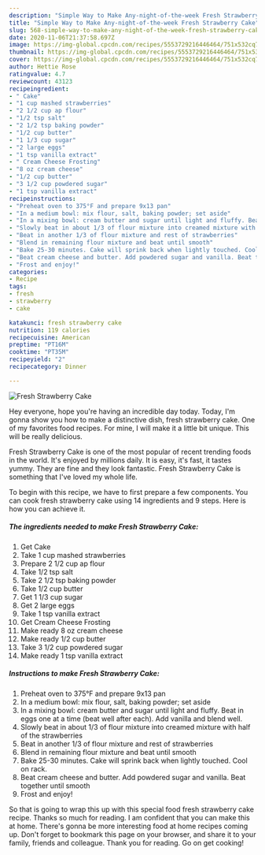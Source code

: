 ```yaml
---
description: "Simple Way to Make Any-night-of-the-week Fresh Strawberry Cake"
title: "Simple Way to Make Any-night-of-the-week Fresh Strawberry Cake"
slug: 568-simple-way-to-make-any-night-of-the-week-fresh-strawberry-cake
date: 2020-11-06T21:37:58.697Z
image: https://img-global.cpcdn.com/recipes/5553729216446464/751x532cq70/fresh-strawberry-cake-recipe-main-photo.jpg
thumbnail: https://img-global.cpcdn.com/recipes/5553729216446464/751x532cq70/fresh-strawberry-cake-recipe-main-photo.jpg
cover: https://img-global.cpcdn.com/recipes/5553729216446464/751x532cq70/fresh-strawberry-cake-recipe-main-photo.jpg
author: Hettie Rose
ratingvalue: 4.7
reviewcount: 43123
recipeingredient:
- " Cake"
- "1 cup mashed strawberries"
- "2 1/2 cup ap flour"
- "1/2 tsp salt"
- "2 1/2 tsp baking powder"
- "1/2 cup butter"
- "1 1/3 cup sugar"
- "2 large eggs"
- "1 tsp vanilla extract"
- " Cream Cheese Frosting"
- "8 oz cream cheese"
- "1/2 cup butter"
- "3 1/2 cup powdered sugar"
- "1 tsp vanilla extract"
recipeinstructions:
- "Preheat oven to 375°F and prepare 9x13 pan"
- "In a medium bowl: mix flour, salt, baking powder; set aside"
- "In a mixing bowl: cream butter and sugar until light and fluffy. Beat in eggs one at a time (beat well after each). Add vanilla and blend well."
- "Slowly beat in about 1/3 of flour mixture into creamed mixture with half of the strawberries"
- "Beat in another 1/3 of flour mixture and rest of strawberries"
- "Blend in remaining flour mixture and beat until smooth"
- "Bake 25-30 minutes. Cake will sprink back when lightly touched. Cool on rack."
- "Beat cream cheese and butter. Add powdered sugar and vanilla. Beat together until smooth"
- "Frost and enjoy!"
categories:
- Recipe
tags:
- fresh
- strawberry
- cake

katakunci: fresh strawberry cake 
nutrition: 119 calories
recipecuisine: American
preptime: "PT16M"
cooktime: "PT35M"
recipeyield: "2"
recipecategory: Dinner

---
```



![Fresh Strawberry Cake](https://img-global.cpcdn.com/recipes/5553729216446464/751x532cq70/fresh-strawberry-cake-recipe-main-photo.jpg)

Hey everyone, hope you're having an incredible day today. Today, I'm gonna show you how to make a distinctive dish, fresh strawberry cake. One of my favorites food recipes. For mine, I will make it a little bit unique. This will be really delicious.



Fresh Strawberry Cake is one of the most popular of recent trending foods in the world. It's enjoyed by millions daily. It is easy, it's fast, it tastes yummy. They are fine and they look fantastic. Fresh Strawberry Cake is something that I've loved my whole life.


To begin with this recipe, we have to first prepare a few components. You can cook fresh strawberry cake using 14 ingredients and 9 steps. Here is how you can achieve it.

<!--inarticleads1-->

##### The ingredients needed to make Fresh Strawberry Cake:

1. Get  Cake
1. Take 1 cup mashed strawberries
1. Prepare 2 1/2 cup ap flour
1. Take 1/2 tsp salt
1. Take 2 1/2 tsp baking powder
1. Take 1/2 cup butter
1. Get 1 1/3 cup sugar
1. Get 2 large eggs
1. Take 1 tsp vanilla extract
1. Get  Cream Cheese Frosting
1. Make ready 8 oz cream cheese
1. Make ready 1/2 cup butter
1. Take 3 1/2 cup powdered sugar
1. Make ready 1 tsp vanilla extract




<!--inarticleads2-->

##### Instructions to make Fresh Strawberry Cake:

1. Preheat oven to 375°F and prepare 9x13 pan
1. In a medium bowl: mix flour, salt, baking powder; set aside
1. In a mixing bowl: cream butter and sugar until light and fluffy. Beat in eggs one at a time (beat well after each). Add vanilla and blend well.
1. Slowly beat in about 1/3 of flour mixture into creamed mixture with half of the strawberries
1. Beat in another 1/3 of flour mixture and rest of strawberries
1. Blend in remaining flour mixture and beat until smooth
1. Bake 25-30 minutes. Cake will sprink back when lightly touched. Cool on rack.
1. Beat cream cheese and butter. Add powdered sugar and vanilla. Beat together until smooth
1. Frost and enjoy!




So that is going to wrap this up with this special food fresh strawberry cake recipe. Thanks so much for reading. I am confident that you can make this at home. There's gonna be more interesting food at home recipes coming up. Don't forget to bookmark this page on your browser, and share it to your family, friends and colleague. Thank you for reading. Go on get cooking!
